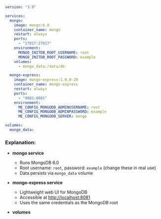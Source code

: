
```yaml
version: "3.9"

services:
  mongo:
    image: mongo:6.0
    container_name: mongo
    restart: always
    ports:
      - "27017:27017"
    environment:
      MONGO_INITDB_ROOT_USERNAME: root
      MONGO_INITDB_ROOT_PASSWORD: example
    volumes:
      - mongo_data:/data/db

  mongo-express:
    image: mongo-express:1.0.0-20
    container_name: mongo-express
    restart: always
    ports:
      - "8081:8081"
    environment:
      ME_CONFIG_MONGODB_ADMINUSERNAME: root
      ME_CONFIG_MONGODB_ADMINPASSWORD: example
      ME_CONFIG_MONGODB_SERVER: mongo

volumes:
  mongo_data:
```

### Explanation:

* **mongo service**

  * Runs MongoDB 6.0
  * Root username: `root`, password: `example` (change these in real use)
  * Data persists via `mongo_data` volume

* **mongo-express service**

  * Lightweight web UI for MongoDB
  * Accessible at [http://localhost:8081](http://localhost:8081)
  * Uses the same credentials as the MongoDB root

* **volumes**



